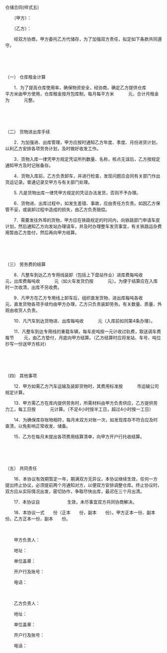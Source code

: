 



仓储合同(样式五)



 

　　（甲方）：

　　（乙方）：　　

　　经双方协商，甲方委托乙方代储存，为了加强双方责任，拟定如下条款共同遵守。

　　

　　

（一）
仓库租金计算

　　1．为了提高仓库使用率，确保物资安全，经协商，确定乙方提供仓库　　　 平方米由甲方使用，仓库租金按月包库制，每月每平方米　　　 元，合计月租金为　　　 元整。

　　

　　

（二）
货物进出库手续

　　2．为加强进、出库管理，甲方应按时通知乙方年度、季度、月份进货计划，以利乙方安排各项劳务计划，及时做好收发工作。

　　3．货物入库一律凭甲方规定凭证所列数量、名称，核点无误后，乙方按规定通知甲方及时记账备存。

　　4．货物入库前，乙方负责卸车，并进行检查，发现问题应会同有关部门作出货运记录。普通记录交甲方与有关部门处理。

　　5. 凡是货物出库一律凭甲方规定的凭证办法发货，否则不予办理。

　　6．货物进、出库过程中，如发生差错、事故，应由责任方负责。如因乙方保管不妥，或装卸过程中造成的损失，由乙方负责赔偿。

　　7．需要发往外埠的货物，甲方应在铁路规定的时间内，向铁路部门申请车皮计划，然后通知乙方向发站办理请车，并及时办理整车发货事宜，有关铁路运杂费用暂由乙方垫付，然后再向甲方结算。

　　

　　

（三）
劳务费的结算

　　8．凡整车到达乙方专用线装卸（包括上下盘站作业）进库费每吨收　　　 元，出库费每吨收　　　 元（如火车发货仍按　　　 元）。为便于结算应在入库时一次收清，出库不另收费。

　　9．凡甲方在乙方专用线上卸车后，组织直发货物，进出库每吨各收　　　 元，直发货物各项手续均由甲方办理，乙方只负责装卸劳务。有关数量、质量、外观由收货人负责。

　　10．凡汽车到达货物进、出库每吨收　　　 元（入库前如同第4条办理）。

　　11．凡整车到达专用线的重载车辆，每车皮吨按一元计收过轨费，取送调车费每节　　 元，由乙方垫付，月底向甲方结算。（乙方结算时应将发站、车号、吨位抄写一份送甲方核对）

　　

　　

（四）
其他事项　

　　12．甲方如需乙方汽车运输及装卸货物时，其费用标准按　　　 市运输公司规定计算。

　　13．甲方需乙方在库内提供劳务时，所需材料由甲方负责供应，乙方提供劳力工，每工日按　　　 元计算。（不足4小时按半工日，超过4小时按一工日）

　　14．为确保库存账物相符，每月末双方对账一次，如发现库存不符合应及时查清，以免影响正常收发、储备。

　　15．乙方在每月末提出各项费用结算清单，向甲方开户行托收结算。

　　

　　

（五）
共同责任

　　16．本协议有效期暂定一年，期满双方无异议，本协议继续生效，任何一方提出终止协议，必须提前两个月通知对方，以便双方安排调整仓库。终止协议时，双方应从实际情况出发，密切协作，争取尽快出库，最迟在三个月出清。

　　17．本协议自　　　　　　 生效，未尽事宜双方共同协商解决。

　　18．本协议一式　　份（正本　　份，副本　　份）。甲方正本一份、副本　　份。乙方正本一份，副本　　份。　

　　　

　　甲方负责人：

　　地址：

　　单位盖章：

　　开户行及账号：

　　电话：　　　　 

　　　　　

　　乙方负责人：

　　地址：　　　 

　　单位盖章：

　　开户行及账号：

　　电话：　　 

　　　　　　　　　　　　　　　　　　　　　　　　　　　　　　　